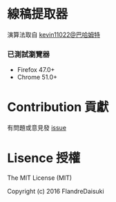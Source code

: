 # 線稿提取器
演算法取自 [kevin11022@巴哈姆特](http://forum.gamer.com.tw/Co.php?bsn=60143&sn=76489)

### 已測試瀏覽器
- Firefox 47.0+
- Chrome 51.0+

# Contribution 貢獻
有問題或意見發 [issue](https://github.com/FlandreDaisuki/Patchouli/issues)

# Lisence 授權
The MIT License (MIT)

Copyright (c) 2016 FlandreDaisuki
